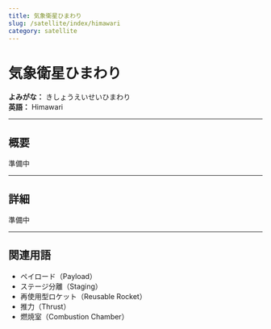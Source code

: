 ```yaml
---
title: 気象衛星ひまわり
slug: /satellite/index/himawari
category: satellite
---
```


# 気象衛星ひまわり

**よみがな：** きしょうえいせいひまわり  
**英語：** Himawari  

---

## 概要

準備中

---

## 詳細

準備中

---

## 関連用語

- ペイロード（Payload）
- ステージ分離（Staging）
- 再使用型ロケット（Reusable Rocket）
- 推力（Thrust）
- 燃焼室（Combustion Chamber）

